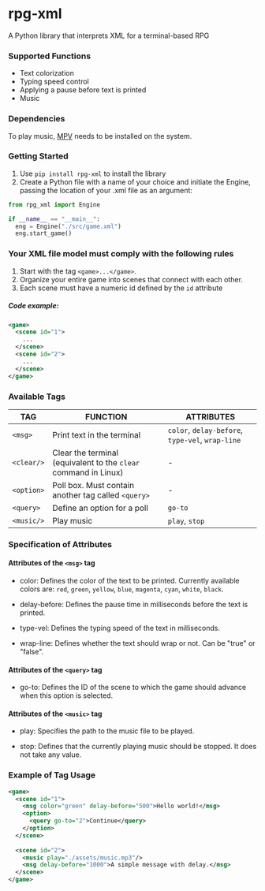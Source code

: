 # rpg-xml
A Python library that interprets XML for a terminal-based RPG

### Supported Functions
- Text colorization
- Typing speed control
- Applying a pause before text is printed
- Music

### Dependencies
To play music, [MPV](https://mpv.io/) needs to be installed on the system.

### Getting Started
1. Use `pip install rpg-xml` to install the library
2. Create a Python file with a name of your choice and initiate the Engine, passing the location of your .xml file as an argument:
```python
from rpg_xml import Engine

if __name__ == "__main__":
  eng = Engine("./src/game.xml")
  eng.start_game()
```

### Your XML file model must comply with the following rules
1. Start with the tag `<game>...</game>`.
2. Organize your entire game into scenes that connect with each other.
3. Each scene must have a numeric id defined by the `id` attribute

##### Code example:
```xml
<game>
  <scene id="1">
    ...
  </scene>
  <scene id="2">
    ...
  </scene>
</game>
```

### Available Tags
| TAG | FUNCTION | ATTRIBUTES |
| --- | --- | --- |
| `<msg>` | Print text in the terminal | `color`, `delay-before`, `type-vel`, `wrap-line` |
| `<clear/>` | Clear the terminal (equivalent to the `clear` command in Linux) | - |
| `<option>` | Poll box. Must contain another tag called `<query>` | - |
| `<query>`| Define an option for a poll | `go-to` |
| `<music/>` | Play music | `play`, `stop` |

### Specification of Attributes
#### Attributes of the `<msg>` tag
- color: Defines the color of the text to be printed. Currently available colors are: `red`, `green`, `yellow`, `blue`, `magenta`, `cyan`, `white`, `black`.

- delay-before: Defines the pause time in milliseconds before the text is printed.

- type-vel: Defines the typing speed of the text in milliseconds. 

- wrap-line: Defines whether the text should wrap or not. Can be "true" or "false".

#### Attributes of the `<query>` tag
- go-to: Defines the ID of the scene to which the game should advance when this option is selected.

#### Attributes of the `<music>` tag
- play: Specifies the path to the music file to be played.

- stop: Defines that the currently playing music should be stopped. It does not take any value.

### Example of Tag Usage
```xml
<game>
  <scene id="1">
    <msg color="green" delay-before="500">Hello world!</msg>
    <option>
      <query go-to="2">Continue</query>
    </option>
  </scene>
  
  <scene id="2">
    <music play="./assets/music.mp3"/>
    <msg delay-before="1000">A simple message with delay.</msg>
  </scene>
</game>
```
